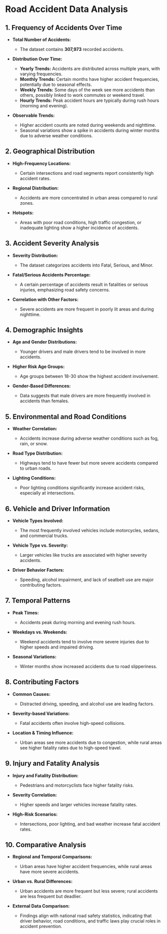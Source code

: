 # Road Accident Data Analysis

## 1. Frequency of Accidents Over Time

- **Total Number of Accidents:**
  - The dataset contains **307,973** recorded accidents.

- **Distribution Over Time:**
  - **Yearly Trends:** Accidents are distributed across multiple years, with varying frequencies.
  - **Monthly Trends:** Certain months have higher accident frequencies, potentially due to seasonal effects.
  - **Weekly Trends:** Some days of the week see more accidents than others, possibly linked to work commutes or weekend travel.
  - **Hourly Trends:** Peak accident hours are typically during rush hours (morning and evening).

- **Observable Trends:**
  - Higher accident counts are noted during weekends and nighttime.
  - Seasonal variations show a spike in accidents during winter months due to adverse weather conditions.

## 2. Geographical Distribution

- **High-Frequency Locations:**
  - Certain intersections and road segments report consistently high accident rates.

- **Regional Distribution:**
  - Accidents are more concentrated in urban areas compared to rural zones.

- **Hotspots:**
  - Areas with poor road conditions, high traffic congestion, or inadequate lighting show a higher incidence of accidents.

## 3. Accident Severity Analysis

- **Severity Distribution:**
  - The dataset categorizes accidents into Fatal, Serious, and Minor.

- **Fatal/Serious Accidents Percentage:**
  - A certain percentage of accidents result in fatalities or serious injuries, emphasizing road safety concerns.

- **Correlation with Other Factors:**
  - Severe accidents are more frequent in poorly lit areas and during nighttime.

## 4. Demographic Insights

- **Age and Gender Distributions:**
  - Younger drivers and male drivers tend to be involved in more accidents.

- **Higher Risk Age Groups:**
  - Age groups between 18-30 show the highest accident involvement.

- **Gender-Based Differences:**
  - Data suggests that male drivers are more frequently involved in accidents than females.

## 5. Environmental and Road Conditions

- **Weather Correlation:**
  - Accidents increase during adverse weather conditions such as fog, rain, or snow.

- **Road Type Distribution:**
  - Highways tend to have fewer but more severe accidents compared to urban roads.

- **Lighting Conditions:**
  - Poor lighting conditions significantly increase accident risks, especially at intersections.

## 6. Vehicle and Driver Information

- **Vehicle Types Involved:**
  - The most frequently involved vehicles include motorcycles, sedans, and commercial trucks.

- **Vehicle Type vs. Severity:**
  - Larger vehicles like trucks are associated with higher severity accidents.

- **Driver Behavior Factors:**
  - Speeding, alcohol impairment, and lack of seatbelt use are major contributing factors.

## 7. Temporal Patterns

- **Peak Times:**
  - Accidents peak during morning and evening rush hours.

- **Weekdays vs. Weekends:**
  - Weekend accidents tend to involve more severe injuries due to higher speeds and impaired driving.

- **Seasonal Variations:**
  - Winter months show increased accidents due to road slipperiness.

## 8. Contributing Factors

- **Common Causes:**
  - Distracted driving, speeding, and alcohol use are leading factors.

- **Severity-based Variations:**
  - Fatal accidents often involve high-speed collisions.

- **Location & Timing Influence:**
  - Urban areas see more accidents due to congestion, while rural areas see higher fatality rates due to high-speed travel.

## 9. Injury and Fatality Analysis

- **Injury and Fatality Distribution:**
  - Pedestrians and motorcyclists face higher fatality risks.

- **Severity Correlation:**
  - Higher speeds and larger vehicles increase fatality rates.

- **High-Risk Scenarios:**
  - Intersections, poor lighting, and bad weather increase fatal accident rates.

## 10. Comparative Analysis

- **Regional and Temporal Comparisons:**
  - Urban areas have higher accident frequencies, while rural areas have more severe accidents.

- **Urban vs. Rural Differences:**
  - Urban accidents are more frequent but less severe; rural accidents are less frequent but deadlier.

- **External Data Comparison:**
  - Findings align with national road safety statistics, indicating that driver behavior, road conditions, and traffic laws play crucial roles in accident prevention.

